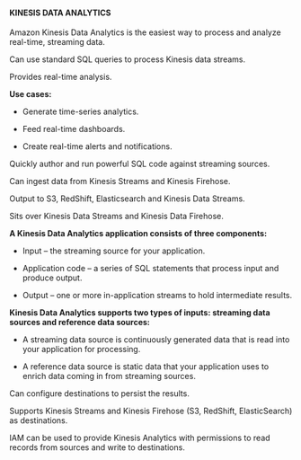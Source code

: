 #### KINESIS DATA ANALYTICS

Amazon Kinesis Data Analytics is the easiest way to process and analyze
real-time, streaming data.

Can use standard SQL queries to process Kinesis data streams.

Provides real-time analysis.

**Use cases:**

- Generate time-series analytics.

- Feed real-time dashboards.

- Create real-time alerts and notifications.

Quickly author and run powerful SQL code against streaming sources.

Can ingest data from Kinesis Streams and Kinesis Firehose.

Output to S3, RedShift, Elasticsearch and Kinesis Data Streams.

Sits over Kinesis Data Streams and Kinesis Data Firehose.

**A Kinesis Data Analytics application consists of three components:**

- Input – the streaming source for your application.

- Application code – a series of SQL statements that process input and produce
  output.

- Output – one or more in-application streams to hold intermediate results.

**Kinesis Data Analytics supports two types of inputs: streaming data sources
and reference data sources:**

- A streaming data source is continuously generated data that is read into your
  application for processing.

- A reference data source is static data that your application uses to enrich
  data coming in from streaming sources.

Can configure destinations to persist the results.

Supports Kinesis Streams and Kinesis Firehose (S3, RedShift, ElasticSearch) as
destinations.

IAM can be used to provide Kinesis Analytics with permissions to read records
from sources and write to destinations.

